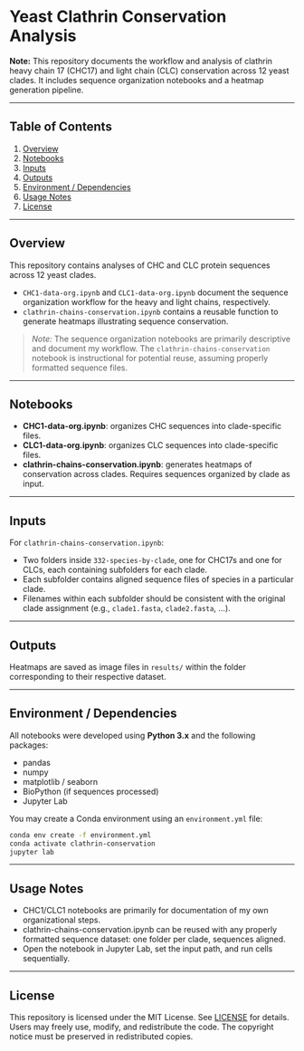 # Yeast Clathrin Conservation Analysis

**Note:** This repository documents the workflow and analysis of clathrin heavy chain 17 (CHC17) and light chain (CLC) conservation across 12 yeast clades. It includes sequence organization notebooks and a heatmap generation pipeline.  

---

## Table of Contents

1. [Overview](#overview)  
2. [Notebooks](#notebooks)  
3. [Inputs](#inputs)  
4. [Outputs](#outputs)  
5. [Environment / Dependencies](#environment--dependencies)  
6. [Usage Notes](#usage-notes) 
8. [License](#license)  

---

## Overview

This repository contains analyses of CHC and CLC protein sequences across 12 yeast clades.  
- `CHC1-data-org.ipynb` and `CLC1-data-org.ipynb` document the sequence organization workflow for the heavy and light chains, respectively.  
- `clathrin-chains-conservation.ipynb` contains a reusable function to generate heatmaps illustrating sequence conservation.  

> *Note:* The sequence organization notebooks are primarily descriptive and document my workflow. The `clathrin-chains-conservation` notebook is instructional for potential reuse, assuming properly formatted sequence files.  

---

## Notebooks

- **CHC1-data-org.ipynb**: organizes CHC sequences into clade-specific files.  
- **CLC1-data-org.ipynb**: organizes CLC sequences into clade-specific files.  
- **clathrin-chains-conservation.ipynb**: generates heatmaps of conservation across clades. Requires sequences organized by clade as input.  

---

## Inputs

For `clathrin-chains-conservation.ipynb`:  
  - Two folders inside `332-species-by-clade`, one for CHC17s and one for CLCs, each containing subfolders for each clade.  
  - Each subfolder contains aligned sequence files of species in a particular clade.  
  - Filenames within each subfolder should be consistent with the original clade assignment (e.g., `clade1.fasta`, `clade2.fasta`, …).  

---

## Outputs

Heatmaps are saved as image files in `results/` within the folder corresponding to their respective dataset.  

---

## Environment / Dependencies

All notebooks were developed using **Python 3.x** and the following packages:

- pandas  
- numpy  
- matplotlib / seaborn  
- BioPython (if sequences processed)  
- Jupyter Lab  

You may create a Conda environment using an `environment.yml` file:  

```bash
conda env create -f environment.yml
conda activate clathrin-conservation
jupyter lab
```

---

## Usage Notes

- CHC1/CLC1 notebooks are primarily for documentation of my own organizational steps.
- clathrin-chains-conservation.ipynb can be reused with any properly formatted sequence dataset: one folder per clade, sequences aligned.
- Open the notebook in Jupyter Lab, set the input path, and run cells sequentially.

---

## License

This repository is licensed under the MIT License. See [LICENSE](LICENSE) for details.
Users may freely use, modify, and redistribute the code. The copyright notice must be preserved in redistributed copies.
